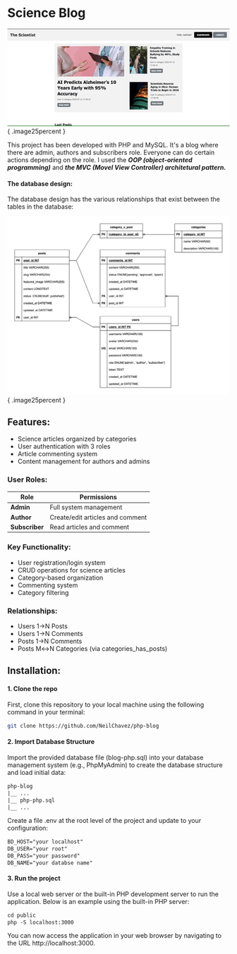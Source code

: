 # Science Blog
![Science blog gif](the-scientist.gif){ .image25percent }

This project has been developed with PHP and MySQL. It's a blog where there are admin, authors and subscribers role. Everyone can do certain actions depending on the role. I used the ***OOP (object-oriented programming)*** and ***the MVC (Movel View Controller) architetural pattern.***

#### The database design: 
The database design has the various relationships that exist between the tables in the database:

![blog database design](blog-database-design.jpg){ .image25percent }

## Features:
- Science articles organized by categories
- User authentication with 3 roles
- Article commenting system
- Content management for authors and admins

### User Roles:
| Role         | Permissions                              |
|--------------|------------------------------------------|
| **Admin**    | Full system management                   |
| **Author**   | Create/edit articles and comment         |
| **Subscriber**| Read articles and comment               |

### Key Functionality:
- User registration/login system
- CRUD operations for science articles
- Category-based organization
- Commenting system
- Category filtering

### Relationships:
- Users 1→N Posts
- Users 1→N Comments
- Posts 1→N Comments
- Posts M↔N Categories (via categories_has_posts)

## Installation:

#### 1. Clone the repo

First, clone this repository to your local machine using the following command in your terminal:

```bash
git clone https://github.com/NeilChavez/php-blog
```


#### 2. Import Database Structure
Import the provided database file (blog-php.sql) into your database management system (e.g., PhpMyAdmin) to create the database structure and load initial data:

```
php-blog
|__ ...
|__ php-php.sql
|__ ...
```

Create a file .env at the root level of the project and update to your configuration:

```env
BD_HOST="your localhost"
DB_USER="your root"
DB_PASS="your password"
DB_NAME="your databse name"
```

#### 3. Run the project
Use a local web server or the built-in PHP development server to run the application. Below is an example using the built-in PHP server:
```
cd public
php -S localhost:3000
```
You can now access the application in your web browser by navigating to the URL http://localhost:3000.

